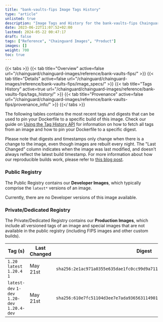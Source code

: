 ```yaml
---
title: "bank-vaults-fips Image Tags History"
type: "article"
unlisted: true
description: "Image Tags and History for the bank-vaults-fips Chainguard Image"
date: 2023-06-22T11:07:52+02:00
lastmod: 2024-05-22 00:47:17
draft: false
tags: ["Reference", "Chainguard Images", "Product"]
images: []
weight: 700
toc: true
---
```


{{< tabs >}}
{{< tab title="Overview" active=false url="/chainguard/chainguard-images/reference/bank-vaults-fips/" >}}
{{< tab title="Details" active=false url="/chainguard/chainguard-images/reference/bank-vaults-fips/image_specs/" >}}
{{< tab title="Tags History" active=true url="/chainguard/chainguard-images/reference/bank-vaults-fips/tags_history/" >}}
{{< tab title="Provenance" active=false url="/chainguard/chainguard-images/reference/bank-vaults-fips/provenance_info/" >}}
{{</ tabs >}}

The following tables contains the most recent tags and digests that can be used to pin your Dockerfile to a specific build of this image. Check our guide on [Using the Tag History API](/chainguard/chainguard-images/using-the-tag-history-api/) for information on how to fetch all tags from an image and how to pin your Dockerfile to a specific digest.

Please note that digests and timestamps only change when there is a change to the image, even though images are rebuilt every night. The "Last Changed" column indicates when the image was last modified, and doesn't always reflect the latest build timestamp. For more information about how our reproducible builds work, please refer to [this blog post](https://www.chainguard.dev/unchained/reproducing-chainguards-reproducible-image-builds).

### Public Registry
The Public Registry contains our **Developer Images**, which typically comprise the `latest*` versions of an image.

Currently, there are no Developer versions of this image available.

### Private/Dedicated Registry
The Private/Dedicated Registry contains our **Production Images**, which include all versioned tags of an image and special images that are not available in the public registry (including FIPS images and other custom builds).

| Tag (s)                                       | Last Changed | Digest                                                                    |
|-----------------------------------------------|--------------|---------------------------------------------------------------------------|
|  `1.20` `latest` `1.20.4` `1`                 | May 21st     | `sha256:2e1ac971a0355e635dae1fc0cc99d9a711db17e553f8a112c144c1b42f72a95d` |
|  `latest-dev` `1-dev` `1.20-dev` `1.20.4-dev` | May 21st     | `sha256:610e7fc51104d3ee7e7ada93656311490187b04c0631ce27fe84bbb246c132fa` |

